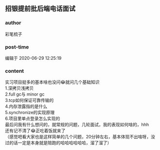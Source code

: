 ## 招银提前批后端电话面试
### author 
彩笔梳子
### post-time 

编辑于  2020-06-29 12:25:19
### content 
<div class="post-topic-des nc-post-content">
 实习项目挺多的基本啥也没问😂就问几个基础知识
 <br/>
 1.深拷贝浅拷贝
 <br/>
 2.full gc与 minor gc
 <br/>
 3.tcp如何保证可靠传输的
 <br/>
 4.内存泄露指的是什么
 <br/>
 5.synchronize的实现原理
 <br/>
 6.项目里单点登录怎么实现的
 <br/>
 最后问我有什么想问的，就常规的问题，几轮面试，我的表现如何啥的，hhh
 <br/>
 还有记不清了😂正吃着饭就来了
 <br/>
 （感觉吧看大家也是这样简单的几个问题，20分钟左右，基本体现不出啥呀，没过的话一定是本身就是陪跑的哈哈哈哈哈哈，溜了溜了）
</div>
